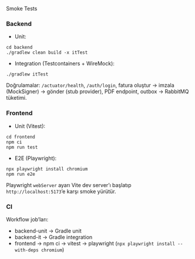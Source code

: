 Smoke Tests

### Backend

- Unit:
```
cd backend
./gradlew clean build -x itTest
```

- Integration (Testcontainers + WireMock):
```
./gradlew itTest
```

Doğrulamalar: `/actuator/health`, `/auth/login`, fatura oluştur → imzala (MockSigner) → gönder (stub provider), PDF endpoint, outbox → RabbitMQ tüketimi.

### Frontend

- Unit (Vitest):
```
cd frontend
npm ci
npm run test
```

- E2E (Playwright):
```
npx playwright install chromium
npm run e2e
```

Playwright `webServer` ayarı Vite dev server’ı başlatıp `http://localhost:5173`’e karşı smoke yürütür.

### CI

Workflow job’ları:
- backend-unit → Gradle unit
- backend-it → Gradle integration
- frontend → npm ci → vitest → playwright (`npx playwright install --with-deps chromium`)


